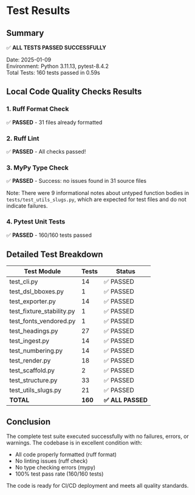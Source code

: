 # Test Results

## Summary
✅ **ALL TESTS PASSED SUCCESSFULLY**

Date: 2025-01-09  
Environment: Python 3.11.13, pytest-8.4.2  
Total Tests: 160 tests passed in 0.59s

## Local Code Quality Checks Results

### 1. Ruff Format Check
✅ **PASSED** - 31 files already formatted

### 2. Ruff Lint
✅ **PASSED** - All checks passed!

### 3. MyPy Type Check
✅ **PASSED** - Success: no issues found in 31 source files

Note: There were 9 informational notes about untyped function bodies in `tests/test_utils_slugs.py`, which are expected for test files and do not indicate failures.

### 4. Pytest Unit Tests
✅ **PASSED** - 160/160 tests passed

## Detailed Test Breakdown

| Test Module | Tests | Status |
|-------------|-------|--------|
| test_cli.py | 14 | ✅ PASSED |
| test_dsl_bboxes.py | 1 | ✅ PASSED |
| test_exporter.py | 14 | ✅ PASSED |
| test_fixture_stability.py | 1 | ✅ PASSED |
| test_fonts_vendored.py | 1 | ✅ PASSED |
| test_headings.py | 27 | ✅ PASSED |
| test_ingest.py | 14 | ✅ PASSED |
| test_numbering.py | 14 | ✅ PASSED |
| test_render.py | 18 | ✅ PASSED |
| test_scaffold.py | 2 | ✅ PASSED |
| test_structure.py | 33 | ✅ PASSED |
| test_utils_slugs.py | 21 | ✅ PASSED |
| **TOTAL** | **160** | **✅ ALL PASSED** |

## Conclusion

The complete test suite executed successfully with no failures, errors, or warnings. The codebase is in excellent condition with:

- All code properly formatted (ruff format)
- No linting issues (ruff check)
- No type checking errors (mypy)
- 100% test pass rate (160/160 tests)

The code is ready for CI/CD deployment and meets all quality standards.